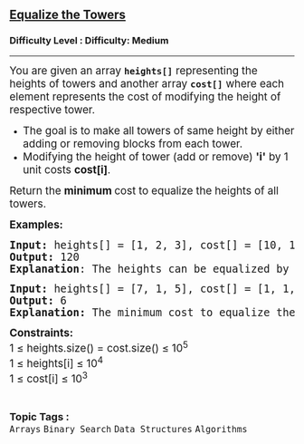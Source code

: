 <h2><a href="https://www.geeksforgeeks.org/problems/equalize-the-towers2804/1?_gl=1*1la9twx*_up*MQ..*_gs*MQ..&gclid=CjwKCAjwgb_CBhBMEiwA0p3oOLxzN-M8Dm830kSafInqensvznYF06ENsdS8CmZK2kJk79X6HdSPtRoCfagQAvD_BwE&gbraid=0AAAAAC9yBkDmyuIEiGnqUSHhORH1DCS_O">Equalize the Towers</a></h2><h3>Difficulty Level : Difficulty: Medium</h3><hr><div class="problems_problem_content__Xm_eO"><p><span style="font-size: 14pt;">You are given an array <strong><code>heights[]</code></strong> representing the heights of towers and another array <strong><code>cost[]</code></strong> where each element represents the cost of modifying the height of respective tower. </span></p>
<ul>
<li><span style="font-size: 14pt;">The goal is to make all towers of same height by either adding or removing blocks from each tower.</span></li>
<li><span style="font-size: 14pt;">Modifying the height of tower (add or remove) <strong>'i'</strong> by 1 unit costs <strong>cost[i]</strong>.</span></li>
</ul>
<p><span style="font-size: 14pt;">Return the <strong>minimum </strong>cost to equalize the heights of all towers.</span></p>
<p><span style="font-size: 14pt;"><strong>Examples:</strong></span></p>
<pre><span style="font-size: 14pt;"><strong>Input: </strong>heights[] = [1, 2, 3], cost[] = [10, 100, 1000]
<strong>Output:</strong> 120
<strong>Explanation</strong>: The heights can be equalized by either "Removing one block from 3 and adding one in 1" or "Adding two blocks in 1 and adding one in 2". Since the cost of operation in tower 3 is 1000, the first process would yield 1010 while the second one yields 120.</span></pre>
<pre><span style="font-size: 14pt;"><strong>Input: </strong>heights[] = [7, 1, 5], cost[] = [1, 1, 1]
<strong>Output:</strong> 6<br><strong>Explanation:</strong> </span><span style="font-size: 18.6667px;">The minimum cost to equalize the towers is 6, achieved by setting all towers to height 5.</span></pre>
<p><span style="font-size: 14pt;"><strong>Constraints:</strong><br>1 ≤ heights.size() = cost.size() ≤ 10<sup>5</sup><br>1 ≤ heights[i] ≤ 10<sup>4<br></sup>1 ≤ cost[i] ≤ 10<sup>3</sup></span></p></div><br><p><span style=font-size:18px><strong>Topic Tags : </strong><br><code>Arrays</code>&nbsp;<code>Binary Search</code>&nbsp;<code>Data Structures</code>&nbsp;<code>Algorithms</code>&nbsp;